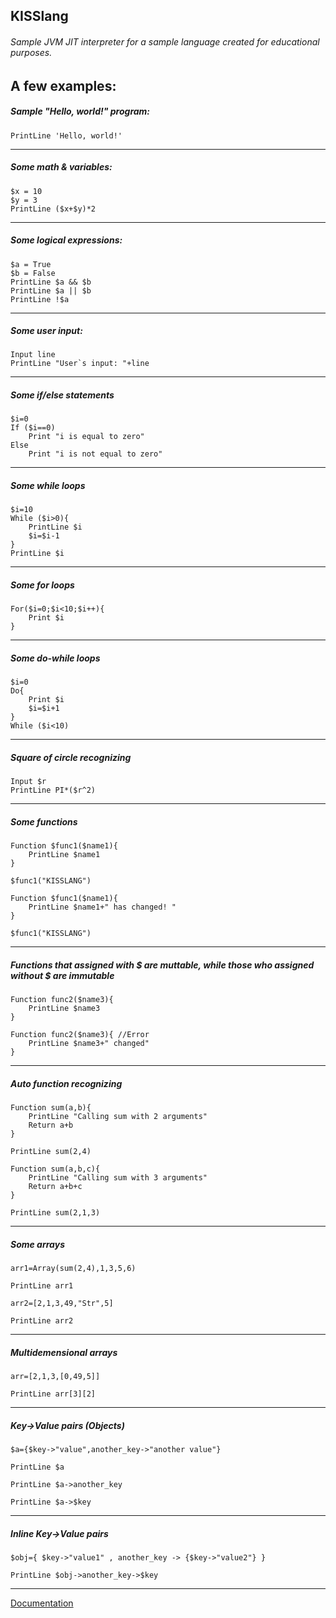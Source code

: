 ## KISSlang

###### Sample JVM JIT interpreter for a sample language created for educational purposes.

## A few examples:

##### Sample "Hello, world!" program:
```
PrintLine 'Hello, world!'
```
****
##### Some math & variables:
```
$x = 10
$y = 3
PrintLine ($x+$y)*2
```
****
##### Some logical expressions:
```
$a = True
$b = False
PrintLine $a && $b
PrintLine $a || $b
PrintLine !$a
```
****
##### Some user input:
```
Input line
PrintLine "User`s input: "+line
```
****
##### Some if/else statements
```
$i=0
If ($i==0)
    Print "i is equal to zero"
Else
    Print "i is not equal to zero"
```
****
##### Some while loops
```
$i=10
While ($i>0){
    PrintLine $i
    $i=$i-1
}
PrintLine $i
```
****
##### Some for loops
```
For($i=0;$i<10;$i++){
    Print $i
}
```
****
##### Some do-while loops
```
$i=0
Do{
    Print $i
    $i=$i+1
}
While ($i<10)
```
****
##### Square of circle recognizing
```
Input $r
PrintLine PI*($r^2)
```
****
##### Some functions 
```
Function $func1($name1){
    PrintLine $name1
}

$func1("KISSLANG")

Function $func1($name1){
    PrintLine $name1+" has changed! "
}

$func1("KISSLANG")
```
****
##### Functions that assigned with $ are muttable, while those who assigned without $ are immutable
```
Function func2($name3){
    PrintLine $name3
}

Function func2($name3){ //Error
    PrintLine $name3+" changed"
}
```
****
##### Auto function recognizing
```
Function sum(a,b){
    PrintLine "Calling sum with 2 arguments"
    Return a+b
}

PrintLine sum(2,4)

Function sum(a,b,c){
    PrintLine "Calling sum with 3 arguments"
    Return a+b+c
}

PrintLine sum(2,1,3)
```
****
#####  Some arrays
````
arr1=Array(sum(2,4),1,3,5,6)

PrintLine arr1

arr2=[2,1,3,49,"Str",5]

PrintLine arr2
````
****
##### Multidemensional arrays

````
arr=[2,1,3,[0,49,5]]

PrintLine arr[3][2]
````
****
##### Key->Value pairs (Objects)
````
$a={$key->"value",another_key->"another value"}

PrintLine $a

PrintLine $a->another_key

PrintLine $a->$key

````
****
##### Inline Key->Value pairs

````
$obj={ $key->"value1" , another_key -> {$key->"value2"} }

PrintLine $obj->another_key->$key
````
****

<a href="https://github.com/vrb123/KISSlang/blob/master/docs/index.html">Documentation</a>